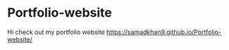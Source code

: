 # Portfolio-website
Hi check out my portfolio website 
https://samadkhan9.github.io/Portfolio-website/
